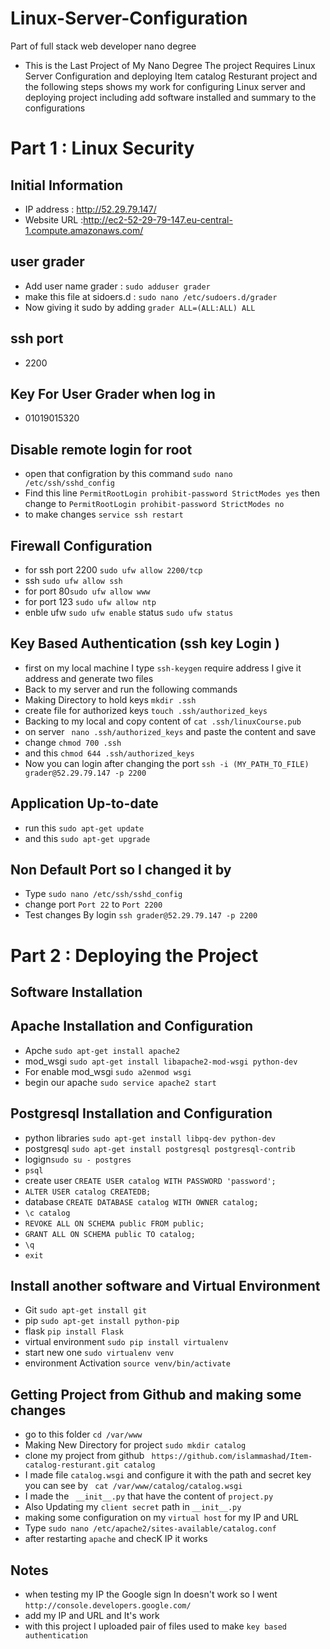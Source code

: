 # Linux-Server-Configuration
Part of full stack web developer nano degree

- This is the Last Project of My Nano Degree The project Requires Linux Server Configuration and deploying Item catalog Resturant  project and the following steps shows my work for configuring Linux server and deploying project including add software installed and summary to the configurations 

# Part 1 : Linux Security 

## Initial Information 
- IP address : http://52.29.79.147/ 
- Website URL :http://ec2-52-29-79-147.eu-central-1.compute.amazonaws.com/ 

##  user grader 
- Add user name grader : `sudo adduser grader`
- make this file at sidoers.d : `sudo nano /etc/sudoers.d/grader`
- Now giving it sudo by adding `grader ALL=(ALL:ALL) ALL`

## ssh port 
- 2200

## Key For User Grader when log in 
- 01019015320 

## Disable remote login for root 
- open that configration by this command `sudo nano /etc/ssh/sshd_config`
- Find this line `PermitRootLogin prohibit-password StrictModes yes` then change 
   to `PermitRootLogin prohibit-password StrictModes no `
- to make changes `service ssh restart`

## Firewall Configuration 
- for ssh port 2200  `sudo ufw allow 2200/tcp`
- ssh `sudo ufw allow ssh`
- for port 80`sudo ufw allow www`
- for port 123 `sudo ufw allow ntp` 
- enble ufw `sudo ufw enable`
 status  `sudo ufw status`

## Key Based Authentication (ssh key Login )
- first on my local machine  I type `ssh-keygen` require address I give it address and generate two files 
- Back to my server and run the following commands 
- Making Directory to hold keys  `mkdir .ssh`
- create file for authorized keys `touch .ssh/authorized_keys`
- Backing to my local and copy content of  `cat .ssh/linuxCourse.pub`
- on server ` nano .ssh/authorized_keys` and paste the content and save
- change `chmod 700 .ssh`
-	and this `chmod 644 .ssh/authorized_keys`
- Now you can login after changing the port  `ssh -i (MY_PATH_TO_FILE) grader@52.29.79.147 -p 2200 `

## Application Up-to-date
- run this  `sudo apt-get update`
- and this  `sudo apt-get upgrade`

## Non Default Port so I changed  it by 
- Type  `sudo nano /etc/ssh/sshd_config`
- change port `Port 22` to `Port 2200`
- Test changes By login `ssh grader@52.29.79.147 -p 2200`

# Part 2 : Deploying the Project 

## Software Installation

## Apache Installation and Configuration 
- Apche `sudo apt-get install apache2`
- mod_wsgi `sudo apt-get install libapache2-mod-wsgi python-dev`
- For enable mod_wsgi  `sudo a2enmod wsgi`
- begin our apache  `sudo service apache2 start`
## Postgresql Installation and Configuration 
- python libraries `sudo apt-get install libpq-dev python-dev`
- postgresql `sudo apt-get install postgresql postgresql-contrib`
- logign`sudo su - postgres`
- `psql`
- create user `CREATE USER catalog WITH PASSWORD 'password';`
- `ALTER USER catalog CREATEDB;`
- database `CREATE DATABASE catalog WITH OWNER catalog;`
- `\c catalog`
- `REVOKE ALL ON SCHEMA public FROM public;`
- `GRANT ALL ON SCHEMA public TO catalog;`
- `\q`
- `exit`
## Install another software  and Virtual Environment 
- Git `sudo apt-get install git`
- pip `sudo apt-get install python-pip`
- flask `pip install Flask` 
- virtual environment `sudo pip install virtualenv`
- start new one `sudo virtualenv venv`
- environment Activation `source venv/bin/activate`

## Getting Project from Github and making some changes 
- go to this folder `cd /var/www`
- Making New Directory for project  `sudo mkdir catalog`
- clone my project from github ` https://github.com/islammashad/Item-catalog-resturant.git catalog` 
- I made file `catalog.wsgi` and configure it with the path and secret key you can see by ` cat /var/www/catalog/catalog.wsgi`
- I made the ` __init__.py` that have the content of `project.py` 
- Also Updating my `client secret` path in `__init__.py `
- making some configuration on my `virtual host` for my IP and URL 
- Type `sudo nano /etc/apache2/sites-available/catalog.conf`
- after restarting `apache` and checK IP it works 

## Notes 
- when testing my IP the Google sign In doesn't work so I went `http://console.developers.google.com/` 
- add my IP and URL and It's work 
- with this project I uploaded pair of files used to make `key based authentication `
